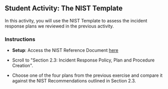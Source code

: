 ## Student Activity: The NIST Template

In this activity, you will use the NIST Template to assess the incident response plans we reviewed in the previous activity. 

### Instructions

- **Setup**: Access the NIST Reference Document [here](https://nvlpubs.nist.gov/nistpubs/specialpublications/nist.sp.800-61r2.pdf)

- Scroll to "Section 2.3: Incident Response Policy, Plan and Procedure Creation".

- Choose one of the four plans from the previous exercise and compare it against the NIST Recommendations outlined in Section 2.3.
